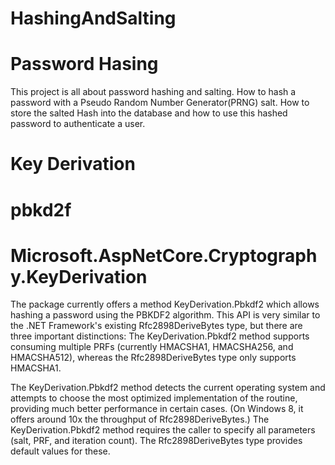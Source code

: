 # HashingAndSalting

# Password Hasing

This project is all about password hashing and salting. How to hash a password with a Pseudo Random Number Generator(PRNG) salt. How to store the salted Hash into the database and how to use this hashed password to authenticate a user.

   # Key Derivation
   # pbkd2f
   
   # Microsoft.AspNetCore.Cryptography.KeyDerivation
   
The package currently offers a method KeyDerivation.Pbkdf2 which allows hashing a password using the PBKDF2 algorithm. 
This API is very similar to the .NET Framework's existing Rfc2898DeriveBytes type, but there are three important distinctions:
The KeyDerivation.Pbkdf2 method supports consuming multiple PRFs (currently HMACSHA1, HMACSHA256, and HMACSHA512), whereas the   Rfc2898DeriveBytes type only supports HMACSHA1.

The KeyDerivation.Pbkdf2 method detects the current operating system and attempts to choose the most optimized implementation of the routine, providing much better performance in certain cases. (On Windows 8, it offers around 10x the throughput of Rfc2898DeriveBytes.)
The KeyDerivation.Pbkdf2 method requires the caller to specify all parameters (salt, PRF, and iteration count). The Rfc2898DeriveBytes type provides default values for these.
   
   
   
